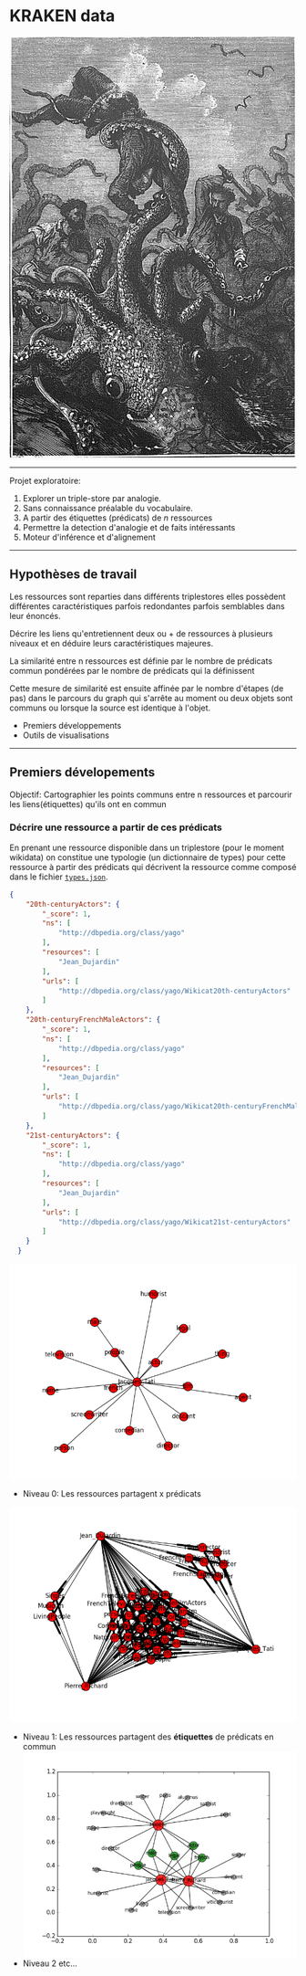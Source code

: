 # KRAKEN data

![](./poulpe.png)

----

Projet exploratoire:

1. Explorer un triple-store par analogie.
2. Sans connaissance préalable du vocabulaire.
3. A partir des étiquettes (prédicats) de *n* ressources
4. Permettre la detection d'analogie et de faits intéressants
5. Moteur d'inférence et d'alignement
---

## Hypothèses de travail

Les ressources sont reparties dans différents triplestores elles possèdent différentes caractéristiques parfois redondantes parfois semblables dans leur énoncés.

Décrire les liens qu'entretiennent deux ou + de ressources
à plusieurs niveaux et en déduire leurs caractéristiques majeures.

La similarité entre n ressources est définie par
le nombre de prédicats commun
pondérées par le nombre de prédicats qui la définissent

Cette mesure de similarité est ensuite affinée par le nombre d'étapes (de pas) dans le parcours du graph
qui s'arrête au moment ou deux objets sont communs ou lorsque la source est identique à l'objet.

* Premiers développements
* Outils de visualisations

---

## Premiers dévelopements

Objectif: Cartographier les points communs entre n ressources et parcourir les liens(étiquettes) qu'ils ont en commun

### Décrire une ressource a partir de ces prédicats

En prenant une ressource disponible dans un triplestore
(pour le moment wikidata)
on constitue une typologie (un dictionnaire de types) pour cette ressource à partir des prédicats qui décrivent la ressource comme composé dans le fichier [`types.json`](./types.json).
```json
{
    "20th-centuryActors": {
        "_score": 1,
        "ns": [
            "http://dbpedia.org/class/yago"
        ],
        "resources": [
            "Jean_Dujardin"
        ],
        "urls": [
            "http://dbpedia.org/class/yago/Wikicat20th-centuryActors"
        ]
    },
    "20th-centuryFrenchMaleActors": {
        "_score": 1,
        "ns": [
            "http://dbpedia.org/class/yago"
        ],
        "resources": [
            "Jean_Dujardin"
        ],
        "urls": [
            "http://dbpedia.org/class/yago/Wikicat20th-centuryFrenchMaleActors"
        ]
    },
    "21st-centuryActors": {
        "_score": 1,
        "ns": [
            "http://dbpedia.org/class/yago"
        ],
        "resources": [
            "Jean_Dujardin"
        ],
        "urls": [
            "http://dbpedia.org/class/yago/Wikicat21st-centuryActors"
        ]
    }
  }
```

![](./examples/testA.png)

* Niveau 0:
Les ressources partagent x prédicats

![](./examples/level0.png)

* Niveau 1:
Les ressources partagent des **étiquettes** de prédicats en commun
![](./examples/digraph.png)
* Niveau 2 etc...
